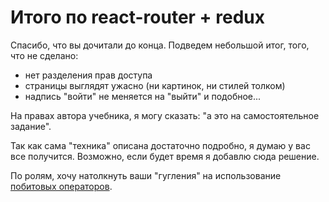 # Итого по react-router + redux

Спасибо, что вы дочитали до конца. Подведем небольшой итог, того, что не сделано:

- нет разделения прав доступа
- страницы выглядят ужасно (ни картинок, ни стилей толком)
- надпись "войти" не меняется на "выйти" и подобное...

На правах автора учебника, я могу сказать: "а это на самостоятельное задание".

Так как сама "техника" описана достаточно подробно, я думаю у вас все получится. Возможно, если будет время я добавлю сюда решение.

По ролям, хочу натолкнуть ваши "гугления" на использование [побитовых операторов](https://learn.javascript.ru/bitwise-operators#%D0%BF%D1%80%D0%B8%D0%BC%D0%B5%D0%BD%D0%B5%D0%BD%D0%B8%D0%B5-%D0%BF%D0%BE%D0%B1%D0%B8%D1%82%D0%BE%D0%B2%D1%8B%D1%85-%D0%BE%D0%BF%D0%B5%D1%80%D0%B0%D1%82%D0%BE%D1%80%D0%BE%D0%B2).
